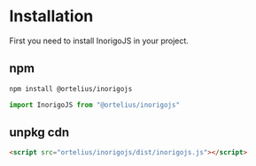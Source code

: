 # Installation

First you need to install InorigoJS in your project.

## npm
```bash
npm install @ortelius/inorigojs
```
```javascript
import InorigoJS from "@ortelius/inorigojs"
```

## unpkg cdn
```html
<script src="ortelius/inorigojs/dist/inorigojs.js"></script>
```

